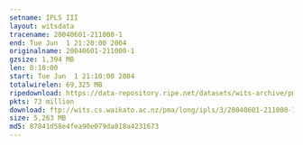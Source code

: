 ```yaml
---
setname: IPLS III
layout: witsdata
tracename: 20040601-211000-1
end: Tue Jun  1 21:20:00 2004
originalname: 20040601-211000-1
gzsize: 1,394 MB
len: 0:10:00
start: Tue Jun  1 21:10:00 2004
totalwirelen: 69,325 MB
ripedownload: https://data-repository.ripe.net/datasets/wits-archive/pma/long/ipls/3/20040601-211000-1.gz
pkts: 73 million
download: ftp://wits.cs.waikato.ac.nz/pma/long/ipls/3/20040601-211000-1.gz
size: 5,263 MB
md5: 87841d58e4fea90e079da818a4231673
---
```

